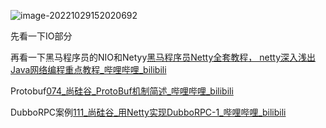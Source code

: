 ![image-20221029152020692](https://figurebed-ladidol.oss-cn-chengdu.aliyuncs.com/img/202210291520878.png)



先看一下IO部分

再看一下黑马程序员的NIO和Netyy[黑马程序员Netty全套教程， netty深入浅出Java网络编程重点教程_哔哩哔哩_bilibili](https://www.bilibili.com/video/BV1py4y1E7oA/?spm_id_from=333.337.search-card.all.click&vd_source=3ee74e97a596580dcf2e42cfeaafd7e9)

Protobuf[074_尚硅谷_ProtoBuf机制简述_哔哩哔哩_bilibili](https://www.bilibili.com/video/BV1DJ411m7NR/?p=74&vd_source=3ee74e97a596580dcf2e42cfeaafd7e9)

DubboRPC案例[111_尚硅谷_用Netty实现DubboRPC-1_哔哩哔哩_bilibili](https://www.bilibili.com/video/BV1DJ411m7NR/?p=111&vd_source=3ee74e97a596580dcf2e42cfeaafd7e9)